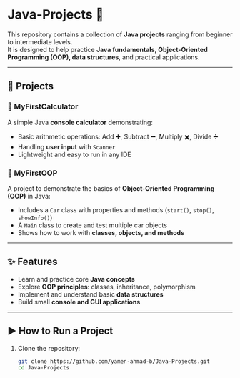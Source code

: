 # Java-Projects 🚀

This repository contains a collection of **Java projects** ranging from beginner to intermediate levels.  
It is designed to help practice **Java fundamentals, Object-Oriented Programming (OOP), data structures**, and practical applications.

---

## 📂 Projects

### 🔢 MyFirstCalculator
A simple Java **console calculator** demonstrating:
- Basic arithmetic operations: Add ➕, Subtract ➖, Multiply ✖️, Divide ➗
- Handling **user input** with `Scanner`
- Lightweight and easy to run in any IDE

### 🚗 MyFirstOOP
A project to demonstrate the basics of **Object-Oriented Programming (OOP)** in Java:
- Includes a `Car` class with properties and methods (`start()`, `stop()`, `showInfo()`)
- A `Main` class to create and test multiple car objects
- Shows how to work with **classes, objects, and methods**

---

## ✨ Features
- Learn and practice core **Java concepts**
- Explore **OOP principles**: classes, inheritance, polymorphism
- Implement and understand basic **data structures**
- Build small **console and GUI applications**

---

## ▶️ How to Run a Project
1. Clone the repository:
   ```bash
   git clone https://github.com/yamen-ahmad-b/Java-Projects.git
   cd Java-Projects
